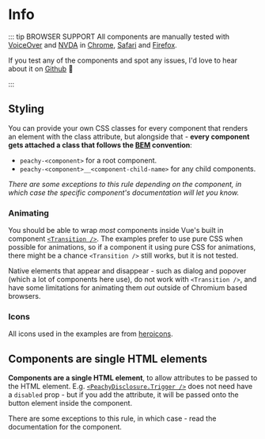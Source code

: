 # Info

::: tip BROWSER SUPPORT
All components are manually tested with [VoiceOver](https://support.apple.com/guide/voiceover/welcome/mac) and [NVDA](https://www.nvaccess.org/)
in [Chrome](https://www.google.com/chrome/), [Safari](https://apps.apple.com/no/app/safari/id1146562112) and [Firefox](https://www.mozilla.org/en-US/firefox/).

If you test any of the components and spot any issues, I'd love to hear about it on [Github](https://github.com/norahmaria/typeach/issues) 💚

:::

## Styling

You can provide your own CSS classes for every component that renders an element with the class attribute, but alongside that - **every component gets attached a class that follows the [BEM](https://getbem.com/introduction/) convention**:

- `peachy-<component>` for a root component.
- `peachy-<component>__<component-child-name>` for any child components.

_There are some exceptions to this rule depending on the component, in which case the specific component's documentation will let you know._

### Animating

You should be able to wrap _most_ components inside Vue's built in component [`<Transition />`](https://vuejs.org/guide/built-ins/transition). The examples prefer to use pure CSS when possible for animations, so if a component it using pure CSS for animations, there might be a chance `<Transition />` still works, but it is not tested.

Native elements that appear and disappear - such as dialog and popover (which a lot of components here use), do not work with `<Transition />`, and have some limitations for animating them _out_ outside of Chromium based browsers.

### Icons

All icons used in the examples are from [heroicons](https://heroicons.com).

## Components are single HTML elements

**Components are a single HTML element**, to allow attributes to be passed to the HTML element. E.g. [`<PeachyDisclosure.Trigger />`](/components/disclosure#props-emits) does not need have a `disabled` prop - but if you add the attribute, it will be passed onto the button element inside the component.

There are some exceptions to this rule, in which case - read the documentation for the component.

